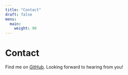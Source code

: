 ```yaml
---
title: "Contact"
draft: false
menu:
  main:
    weight: 90
---
```


# Contact

Find me on [GitHub](https://github.com/leylatheunissen). Looking forward to hearing from you!
